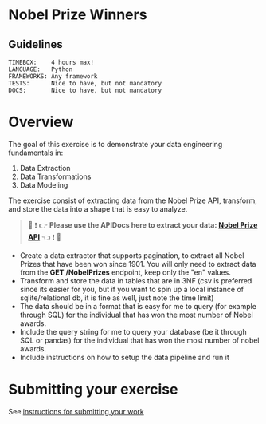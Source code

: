 # Nobel Prize Winners

## Guidelines
```
TIMEBOX:    4 hours max!
LANGUAGE:   Python
FRAMEWORKS: Any framework
TESTS:      Nice to have, but not mandatory
DOCS:       Nice to have, but not mandatory
```

# Overview
The goal of this exercise is to demonstrate your data engineering fundamentals in:
1. Data Extraction
2. Data Transformations
3. Data Modeling

The exercise consist of extracting data from the Nobel Prize API, transform, and store the data into a shape that is easy to analyze.

> :rotating_light: :exclamation: :point_right: **Please use the APIDocs here to extract your data: [Nobel Prize API](https://app.swaggerhub.com/apis/NobelMedia/NobelMasterData/2.1#/default/get_nobelPrizes)** :point_left: :exclamation: :rotating_light:

- Create a data extractor that supports pagination, to extract all Nobel Prizes that have been won since 1901. You will only need to extract data from the **GET /NobelPrizes** endpoint, keep only the "en" values.
- Transform and store the data in tables that are in 3NF (csv is preferred since its easier for you, but if you want to spin up a local instance of sqlite/relational db, it is fine as well, just note the time limit)
- The data should be in a format that is easy for me to query (for example through SQL) for the individual that has won the most number of Nobel awards.
- Include the query string for me to query your database (be it through SQL or pandas) for the individual that has won the most number of nobel awards.
- Include instructions on how to setup the data pipeline and run it

# Submitting your exercise 
See [instructions for submitting your work](https://github.com/bunker-tech/take-home-exercises/blob/master/README.md#general-instructions)
